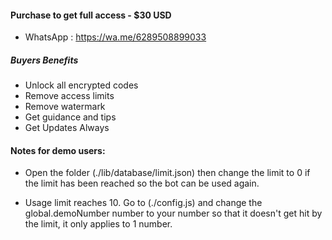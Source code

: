 
#### Purchase to get full access - $30 USD 
- WhatsApp   : https://wa.me/6289508899033

##### Buyers Benefits
- Unlock all encrypted codes
- Remove access limits 
- Remove watermark 
- Get guidance and tips
- Get Updates Always

#### Notes for demo users:
- Open the folder (./lib/database/limit.json) then change the limit to 0 if the limit has been reached so the bot can be used again.

- Usage limit reaches 10. Go to (./config.js) and change the global.demoNumber number to your number so that it doesn't get hit by the limit, it only applies to 1 number.
